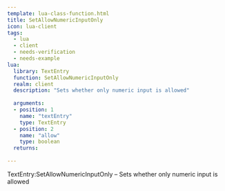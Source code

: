 ```yaml
---
template: lua-class-function.html
title: SetAllowNumericInputOnly
icon: lua-client
tags:
  - lua
  - client
  - needs-verification
  - needs-example
lua:
  library: TextEntry
  function: SetAllowNumericInputOnly
  realm: client
  description: "Sets whether only numeric input is allowed"
  
  arguments:
  - position: 1
    name: "textEntry"
    type: TextEntry
  - position: 2
    name: "allow"
    type: boolean
  returns:
    
---
```


<div class="lua__search__keywords">
TextEntry:SetAllowNumericInputOnly &#x2013; Sets whether only numeric input is allowed
</div>
